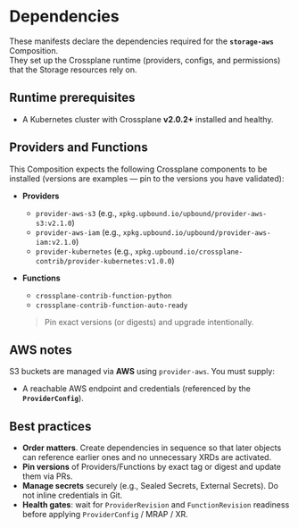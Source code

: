 # Dependencies

These manifests declare the dependencies required for the **`storage-aws`** Composition.  
They set up the Crossplane runtime (providers, configs, and permissions) that the Storage resources rely on.

## Runtime prerequisites

- A Kubernetes cluster with Crossplane **v2.0.2+** installed and healthy.

## Providers and Functions

This Composition expects the following Crossplane components to be installed (versions are examples — pin to the versions you have validated):

- **Providers**
  - `provider-aws-s3` (e.g., `xpkg.upbound.io/upbound/provider-aws-s3:v2.1.0`)
  - `provider-aws-iam` (e.g., `xpkg.upbound.io/upbound/provider-aws-iam:v2.1.0`)
  - `provider-kubernetes` (e.g., `xpkg.upbound.io/crossplane-contrib/provider-kubernetes:v1.0.0`)

- **Functions**
  - `crossplane-contrib-function-python`  
  - `crossplane-contrib-function-auto-ready`

  > Pin exact versions (or digests) and upgrade intentionally.

## AWS notes

S3 buckets are managed via **AWS** using `provider-aws`. You must supply:
- A reachable AWS endpoint and credentials (referenced by the **`ProviderConfig`**).

## Best practices

- **Order matters**. Create dependencies in sequence so that later objects can reference earlier ones and no unnecessary XRDs are activated.
- **Pin versions** of Providers/Functions by exact tag or digest and update them via PRs.
- **Manage secrets** securely (e.g., Sealed Secrets, External Secrets). Do not inline credentials in Git.
- **Health gates**: wait for `ProviderRevision` and `FunctionRevision` readiness before applying `ProviderConfig` / MRAP / XR.
